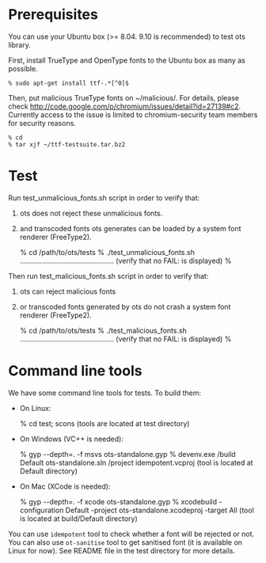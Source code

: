 Prerequisites
=============

You can use your Ubuntu box (>= 8.04. 9.10 is recommended) to test ots library.

First, install TrueType and OpenType fonts to the Ubuntu box as many as
possible.

    % sudo apt-get install ttf-.*[^0]$

Then, put malicious TrueType fonts on ~/malicious/. For details, please check
http://code.google.com/p/chromium/issues/detail?id=27139#c2. Currently access
to the issue is limited to chromium-security team members for security reasons.

    % cd
    % tar xjf ~/ttf-testsuite.tar.bz2

Test
====

Run test_unmalicious_fonts.sh script in order to verify that:

1. ots does not reject these unmalicious fonts.
2. and transcoded fonts ots generates can be loaded by a system font renderer (FreeType2). 

    % cd /path/to/ots/tests
    % ./test_unmalicious_fonts.sh
    ...............................................  (verify that no FAIL: is displayed)
    %

Then run test_malicious_fonts.sh script in order to verify that:

1. ots can reject malicious fonts
2. or transcoded fonts generated by ots do not crash a system font renderer (FreeType2). 


    % cd /path/to/ots/tests
    % ./test_malicious_fonts.sh
    ...............................................  (verify that no FAIL: is displayed)
    %

Command line tools
==================

We have some command line tools for tests. To build them:

- On Linux:

    % cd test; scons
    (tools are located at test directory)

- On Windows (VC++ is needed):

    % gyp --depth=. -f msvs ots-standalone.gyp
    % devenv.exe /build Default ots-standalone.sln /project idempotent.vcproj
    (tool is located at Default directory)

- On Mac (XCode is needed):

    % gyp --depth=. -f xcode ots-standalone.gyp
    % xcodebuild -configuration Default -project ots-standalone.xcodeproj -target All
    (tool is located at build/Default directory)

You can use `idempotent` tool to check whether a font will be rejected or not.
You can also use `ot-sanitise` tool to get sanitised font (it is available on
Linux for now). See README file in the test directory for more details. 

